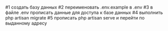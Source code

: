 #1 создать базу данных
#2 переименовать .env.example в .env
#3 в файле .env прописать данные для доступа к базе данных
#4 выполнить php artisan migrate
#5 прописать php artisan serve и перейти по выданному адресу 

